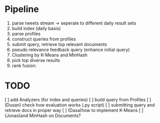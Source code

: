 
# Pipeline

1. parse tweets stream -> seperate to different daily result sets
2. build index (daily basis)
3. parse profiles
4. construct queries from profiles
5. submit query, retrieve top relevant documents
6. pseudo relevance feedback query (enhance initial query)
7. Clustering by K-Means and MinHash
8. pick top diverse results
9. rank fusion: 

# TODO

[ ] add Analyzers (for index and queries)
[ ] build query from Profiles
[ ] (Dusan) check how evaluation works (.py script)
[ ] submitting query and retrieve docs in proper way
[ ] (Dasa)how to implement K-Means
[ ] (Jonas)and MinHash on Documents?
